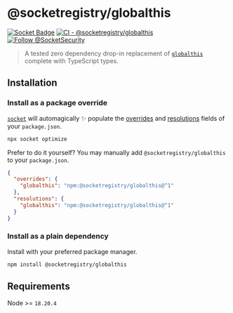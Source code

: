 # @socketregistry/globalthis

[![Socket Badge](https://socket.dev/api/badge/npm/package/@socketregistry/globalthis)](https://socket.dev/npm/package/@socketregistry/globalthis)
[![CI - @socketregistry/globalthis](https://github.com/SocketDev/socket-registry-js/actions/workflows/test.yml/badge.svg)](https://github.com/SocketDev/socket-registry-js/actions/workflows/test.yml)
[![Follow @SocketSecurity](https://img.shields.io/twitter/follow/SocketSecurity?style=social)](https://twitter.com/SocketSecurity)

> A tested zero dependency drop-in replacement of
> [`globalthis`](https://socket.dev/npm/package/globalthis) complete with
> TypeScript types.

## Installation

### Install as a package override

[`socket`](https://socket.dev/npm/package/socket) will automagically :sparkles:
populate the
[overrides](https://docs.npmjs.com/cli/v9/configuring-npm/package-json#overrides)
and [resolutions](https://yarnpkg.com/configuration/manifest#resolutions) fields
of your `package.json`.

```sh
npx socket optimize
```

Prefer to do it yourself? You may manually add `@socketregistry/globalthis` to
your `package.json`.

```json
{
  "overrides": {
    "globalthis": "npm:@socketregistry/globalthis@^1"
  },
  "resolutions": {
    "globalthis": "npm:@socketregistry/globalthis@^1"
  }
}
```

### Install as a plain dependency

Install with your preferred package manager.

```sh
npm install @socketregistry/globalthis
```

## Requirements

Node >= `18.20.4`

